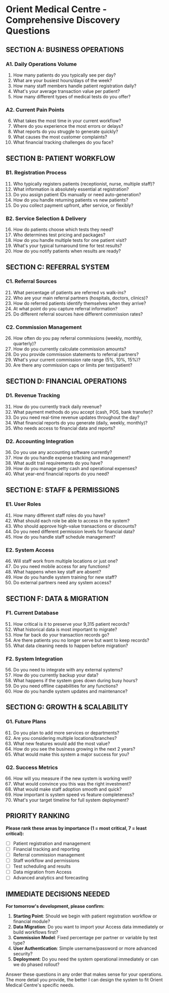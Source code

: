 # Orient Medical Centre - Comprehensive Discovery Questions

## SECTION A: BUSINESS OPERATIONS

### A1. Daily Operations Volume
1. How many patients do you typically see per day?
2. What are your busiest hours/days of the week?
3. How many staff members handle patient registration daily?
4. What's your average transaction value per patient?
5. How many different types of medical tests do you offer?

### A2. Current Pain Points
6. What takes the most time in your current workflow?
7. Where do you experience the most errors or delays?
8. What reports do you struggle to generate quickly?
9. What causes the most customer complaints?
10. What financial tracking challenges do you face?

## SECTION B: PATIENT WORKFLOW

### B1. Registration Process
11. Who typically registers patients (receptionist, nurse, multiple staff)?
12. What information is absolutely essential at registration?
13. Do you assign patient IDs manually or need auto-generation?
14. How do you handle returning patients vs new patients?
15. Do you collect payment upfront, after service, or flexibly?

### B2. Service Selection & Delivery
16. How do patients choose which tests they need?
17. Who determines test pricing and packages?
18. How do you handle multiple tests for one patient visit?
19. What's your typical turnaround time for test results?
20. How do you notify patients when results are ready?

## SECTION C: REFERRAL SYSTEM

### C1. Referral Sources
21. What percentage of patients are referred vs walk-ins?
22. Who are your main referral partners (hospitals, doctors, clinics)?
23. How do referred patients identify themselves when they arrive?
24. At what point do you capture referral information?
25. Do different referral sources have different commission rates?

### C2. Commission Management
26. How often do you pay referral commissions (weekly, monthly, quarterly)?
27. How do you currently calculate commission amounts?
28. Do you provide commission statements to referral partners?
29. What's your current commission rate range (5%, 10%, 15%)?
30. Are there any commission caps or limits per test/patient?

## SECTION D: FINANCIAL OPERATIONS

### D1. Revenue Tracking
31. How do you currently track daily revenue?
32. What payment methods do you accept (cash, POS, bank transfer)?
33. Do you need real-time revenue updates throughout the day?
34. What financial reports do you generate (daily, weekly, monthly)?
35. Who needs access to financial data and reports?

### D2. Accounting Integration
36. Do you use any accounting software currently?
37. How do you handle expense tracking and management?
38. What audit trail requirements do you have?
39. How do you manage petty cash and operational expenses?
40. What year-end financial reports do you need?

## SECTION E: STAFF & PERMISSIONS

### E1. User Roles
41. How many different staff roles do you have?
42. What should each role be able to access in the system?
43. Who should approve high-value transactions or discounts?
44. Do you need different permission levels for financial data?
45. How do you handle staff schedule management?

### E2. System Access
46. Will staff work from multiple locations or just one?
47. Do you need mobile access for any functions?
48. What happens when key staff are absent?
49. How do you handle system training for new staff?
50. Do external partners need any system access?

## SECTION F: DATA & MIGRATION

### F1. Current Database
51. How critical is it to preserve your 9,315 patient records?
52. What historical data is most important to migrate?
53. How far back do your transaction records go?
54. Are there patients you no longer serve but want to keep records?
55. What data cleaning needs to happen before migration?

### F2. System Integration
56. Do you need to integrate with any external systems?
57. How do you currently backup your data?
58. What happens if the system goes down during busy hours?
59. Do you need offline capabilities for any functions?
60. How do you handle system updates and maintenance?

## SECTION G: GROWTH & SCALABILITY

### G1. Future Plans
61. Do you plan to add more services or departments?
62. Are you considering multiple locations/branches?
63. What new features would add the most value?
64. How do you see the business growing in the next 2 years?
65. What would make this system a major success for you?

### G2. Success Metrics
66. How will you measure if the new system is working well?
67. What would convince you this was the right investment?
68. What would make staff adoption smooth and quick?
69. How important is system speed vs feature completeness?
70. What's your target timeline for full system deployment?

## PRIORITY RANKING

**Please rank these areas by importance (1 = most critical, 7 = least critical):**

- [ ] Patient registration and management
- [ ] Financial tracking and reporting  
- [ ] Referral commission management
- [ ] Staff workflow and permissions
- [ ] Test scheduling and results
- [ ] Data migration from Access
- [ ] Advanced analytics and forecasting

## IMMEDIATE DECISIONS NEEDED

**For tomorrow's development, please confirm:**

1. **Starting Point**: Should we begin with patient registration workflow or financial module?
2. **Data Migration**: Do you want to import your Access data immediately or build workflows first?
3. **Commission Model**: Fixed percentage per partner or variable by test type?
4. **User Authentication**: Simple username/password or more advanced security?
5. **Deployment**: Do you need the system operational immediately or can we do phased rollout?

Answer these questions in any order that makes sense for your operations. The more detail you provide, the better I can design the system to fit Orient Medical Centre's specific needs.